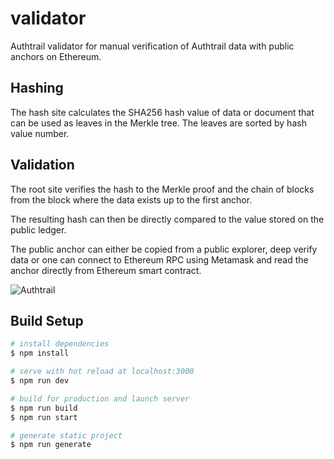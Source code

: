 # validator

Authtrail validator for manual verification of Authtrail data with public anchors on Ethereum.

## Hashing

The hash site calculates the SHA256 hash value of data or document that can be used as leaves in the Merkle tree. The leaves are sorted by hash value number.

## Validation

The root site verifies the hash to the Merkle proof and the chain of blocks from the block where the data exists up to the first anchor.

The resulting hash can then be directly compared to the value stored on the public ledger.

The public anchor can either be copied from a public explorer, deep verify data or one can connect to Ethereum RPC using Metamask and read the anchor directly from Ethereum smart contract.

![Authtrail](./static/Authtrail.png)

## Build Setup

```bash
# install dependencies
$ npm install

# serve with hot reload at localhost:3000
$ npm run dev

# build for production and launch server
$ npm run build
$ npm run start

# generate static project
$ npm run generate
```
